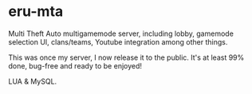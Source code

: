 # eru-mta
Multi Theft Auto multigamemode server, including lobby, gamemode selection UI, clans/teams, Youtube integration among other things.

This was once my server, I now release it to the public.
It's at least 99% done, bug-free and ready to be enjoyed!

LUA & MySQL.
